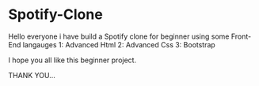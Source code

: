 # Spotify-Clone
Hello everyone i have build a Spotify clone for beginner using some Front-End langauges
1: Advanced Html
2: Advanced Css
3: Bootstrap

I hope you all like this beginner project.

THANK YOU...
